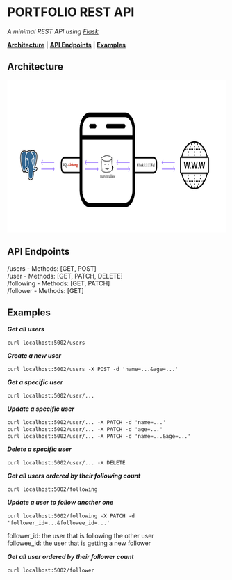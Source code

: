# PORTFOLIO REST API
*A minimal REST API using [Flask](https://flask.palletsprojects.com/en/2.1.x/)*

[**Architecture**](#architecture) |
[**API Endpoints**](#api-endpoints) |
[**Examples**](#examples) 

## **Architecture**
<img src="rest_api/assets/Techstack.png" height="350">  

## **API Endpoints**
/users - Methods: [GET, POST]  
/user - Methods: [GET, PATCH, DELETE]  
/following - Methods: [GET, PATCH]  
/follower - Methods: [GET]

## **Examples** 

***Get all users***
```
curl localhost:5002/users
```
***Create a new user***
```
curl localhost:5002/users -X POST -d 'name=...&age=...'
```
***Get a specific user***
```
curl localhost:5002/user/... 
```
***Update a specific user***
```
curl localhost:5002/user/... -X PATCH -d 'name=...'
curl localhost:5002/user/... -X PATCH -d 'age=...'
curl localhost:5002/user/... -X PATCH -d 'name=...&age=...'
```
***Delete a specific user***
```
curl localhost:5002/user/... -X DELETE
```
***Get all users ordered by their following count***
```
curl localhost:5002/following
```
***Update a user to follow another one***
```
curl localhost:5002/following -X PATCH -d 'follower_id=...&followee_id=...'
```
follower_id: the user that is following the other user  
followee_id: the user that is getting a new follower  

***Get all user ordered by their follower count***
```
curl localhost:5002/follower 
```

